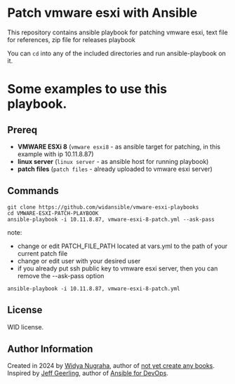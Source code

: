 # Patch vmware esxi with Ansible 

This repository contains ansible playbook for patching vmware esxi, text file for references, zip file for releases playbook

You can `cd` into any of the included directories and run ansible-playbook on it.

# Some examples to use this playbook.

## Prereq

  - **VMWARE ESXi 8** (`vmware esxi8` - as ansible target for patching, in this example with ip 10.11.8.87)
  - **linux server** (`linux server` - as ansible host for running playbook)
  - **patch files** (`patch files` -  already uploaded to vmware esxi server)

## Commands

```
git clone https://github.com/widansible/vmware-esxi-playbooks
cd VMWARE-ESXI-PATCH-PLAYBOOK
ansible-playbook -i 10.11.8.87, vmware-esxi-8-patch.yml --ask-pass
```

note:
- change or edit PATCH_FILE_PATH located at vars.yml to the path of your current patch file
- change or edit user with your desired user
- if you already put ssh public key to vmware esxi server, then you can remove the --ask-pass option 
```
ansible-playbook -i 10.11.8.87, vmware-esxi-8-patch.yml
```

## License

WID license.

## Author Information

Created in 2024 by [Widya Nugraha](https://www.indonesiadot.com/), author of [not yet create any books](https://not-yet-create-any-books.indonesiadot.com/).
Inspired by [Jeff Geerling](https://www.jeffgeerling.com/), author of [Ansible for DevOps](https://www.ansiblefordevops.com/).
